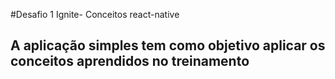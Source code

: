 #Desafio 1 Ignite- Conceitos react-native 

## A aplicação simples tem como  objetivo aplicar os  conceitos aprendidos no treinamento 
